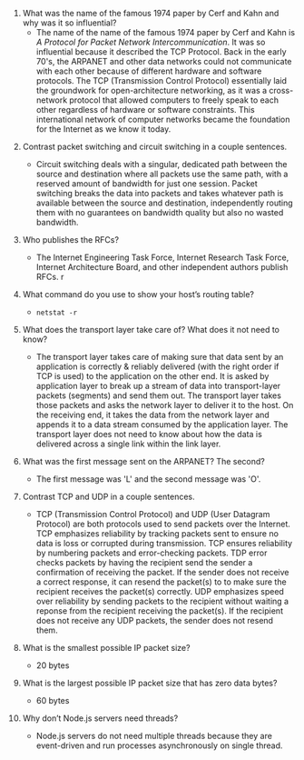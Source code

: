 1. What was the name of the famous 1974 paper by Cerf and Kahn and why was it so influential?
   - The name of the name of the famous 1974 paper by Cerf and Kahn is _A Protocol for Packet Network Intercommunication_.
     It was so influential because it described the TCP Protocol.
     Back in the early 70's, the ARPANET and other data networks could not communicate with each other because of different hardware and software protocols.
     The TCP (Transmission Control Protocol) essentially laid the groundwork for open-architecture networking, as it was a cross-network protocol that allowed computers to freely speak to each other regardless of hardware or software constraints.
     This international network of computer networks became the foundation for the Internet as we know it today.

<!-- http://cs.lmu.edu/~ray/notes/packettrans/ -->
<!-- https://apposite-tech.com/blog/packet-switching-vs-circuit-switching/ -->

2. Contrast packet switching and circuit switching in a couple sentences.

   - Circuit switching deals with a singular, dedicated path between the source and destination where all packets use the same path, with a reserved amount of bandwidth for just one session. Packet switching breaks the data into packets and takes whatever path is available between the source and destination, independently routing them with no guarantees on bandwidth quality but also no wasted bandwidth.

3. Who publishes the RFCs?
   - The Internet Engineering Task Force, Internet Research Task Force, Internet Architecture Board, and other independent authors publish RFCs.
     r
4. What command do you use to show your host’s routing table?

   - `netstat -r`

5. What does the transport layer take care of? What does it not need to know?

   - The transport layer takes care of making sure that data sent by an application is correctly & reliably delivered (with the right order if TCP is used) to the application on the other end. It is asked by application layer to break up a stream of data into transport-layer packets (segments) and send them out. The transport layer takes those packets and asks the network layer to deliver it to the host. On the receiving end, it takes the data from the network layer and appends it to a data stream consumed by the application layer. The transport layer does not need to know about how the data is delivered across a single link within the link layer.

6. What was the first message sent on the ARPANET? The second?
   - The first message was 'L' and the second message was 'O'.

<!-- https://www.howtogeek.com/190014/htg-explains-what-is-the-difference-between-tcp-and-udp/ -->

7. Contrast TCP and UDP in a couple sentences.
   - TCP (Transmission Control Protocol) and UDP (User Datagram Protocol) are both protocols used to send packets over the Internet.
     TCP emphasizes reliability by tracking packets sent to ensure no data is loss or corrupted during transmission.
     TCP ensures reliability by numbering packets and error-checking packets. TDP error checks packets by having the recipient send the sender a confirmation of receiving the packet.
     If the sender does not receive a correct response, it can resend the packet(s) to to make sure the recipient receives the packet(s) correctly.
     UDP emphasizes speed over reliability by sending packets to the recipient without waiting a reponse from the recipient receiving the packet(s).
     If the recipient does not receive any UDP packets, the sender does not resend them.
8. What is the smallest possible IP packet size?

   - 20 bytes

9. What is the largest possible IP packet size that has zero data bytes?

   - 60 bytes

10. Why don’t Node.js servers need threads?
    - Node.js servers do not need multiple threads because they are event-driven and run processes asynchronously on single thread.
